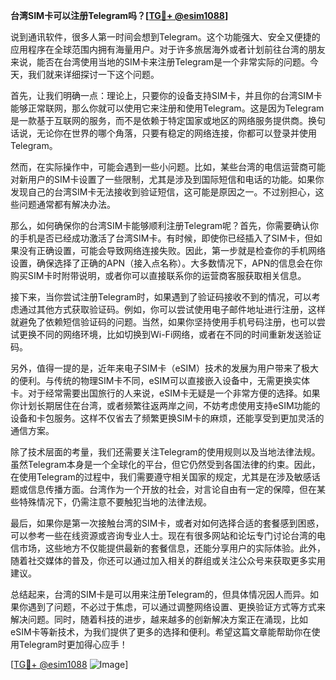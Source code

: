 **台湾SIM卡可以注册Telegram吗？[[TG💪+ @esim1088](https://t.me/s/esim1088)]**

说到通讯软件，很多人第一时间会想到Telegram。这个功能强大、安全又便捷的应用程序在全球范围内拥有海量用户。对于许多旅居海外或者计划前往台湾的朋友来说，能否在台湾使用当地的SIM卡来注册Telegram是一个非常实际的问题。今天，我们就来详细探讨一下这个问题。

首先，让我们明确一点：理论上，只要你的设备支持SIM卡，并且你的台湾SIM卡能够正常联网，那么你就可以使用它来注册和使用Telegram。这是因为Telegram是一款基于互联网的服务，而不是依赖于特定国家或地区的网络服务提供商。换句话说，无论你在世界的哪个角落，只要有稳定的网络连接，你都可以登录并使用Telegram。

然而，在实际操作中，可能会遇到一些小问题。比如，某些台湾的电信运营商可能对新用户的SIM卡设置了一些限制，尤其是涉及到国际短信和电话的功能。如果你发现自己的台湾SIM卡无法接收到验证短信，这可能是原因之一。不过别担心，这些问题通常都有解决办法。

那么，如何确保你的台湾SIM卡能够顺利注册Telegram呢？首先，你需要确认你的手机是否已经成功激活了台湾SIM卡。有时候，即使你已经插入了SIM卡，但如果没有正确设置，可能会导致网络连接失败。因此，第一步就是检查你的手机网络设置，确保选择了正确的APN（接入点名称）。大多数情况下，APN的信息会在你购买SIM卡时附带说明，或者你可以直接联系你的运营商客服获取相关信息。

接下来，当你尝试注册Telegram时，如果遇到了验证码接收不到的情况，可以考虑通过其他方式获取验证码。例如，你可以尝试使用电子邮件地址进行注册，这样就避免了依赖短信验证码的问题。当然，如果你坚持使用手机号码注册，也可以尝试更换不同的网络环境，比如切换到Wi-Fi网络，或者在不同的时间重新发送验证码。

另外，值得一提的是，近年来电子SIM卡（eSIM）技术的发展为用户带来了极大的便利。与传统的物理SIM卡不同，eSIM可以直接嵌入设备中，无需更换实体卡。对于经常需要出国旅行的人来说，eSIM卡无疑是一个非常方便的选择。如果你计划长期居住在台湾，或者频繁往返两岸之间，不妨考虑使用支持eSIM功能的设备和卡包服务。这样不仅省去了频繁更换SIM卡的麻烦，还能享受到更加灵活的通信方案。

除了技术层面的考量，我们还需要关注Telegram的使用规则以及当地法律法规。虽然Telegram本身是一个全球化的平台，但它仍然受到各国法律的约束。因此，在使用Telegram的过程中，我们需要遵守相关国家的规定，尤其是在涉及敏感话题或信息传播方面。台湾作为一个开放的社会，对言论自由有一定的保障，但在某些特殊情况下，仍需注意不要触犯当地的法律法规。

最后，如果你是第一次接触台湾的SIM卡，或者对如何选择合适的套餐感到困惑，可以参考一些在线资源或咨询专业人士。现在有很多网站和论坛专门讨论台湾的电信市场，这些地方不仅能提供最新的套餐信息，还能分享用户的实际体验。此外，随着社交媒体的普及，你还可以通过加入相关的群组或关注公众号来获取更多实用建议。

总结起来，台湾的SIM卡是可以用来注册Telegram的，但具体情况因人而异。如果你遇到了问题，不必过于焦虑，可以通过调整网络设置、更换验证方式等方式来解决问题。同时，随着科技的进步，越来越多的创新解决方案正在涌现，比如eSIM卡等新技术，为我们提供了更多的选择和便利。希望这篇文章能帮助你在使用Telegram时更加得心应手！

[[TG💪+ @esim1088](https://t.me/s/esim1088) ![Image](https://i.postimg.cc/4NQfJmqS/Snipaste-2025-05-13-00-14-12.png)]
